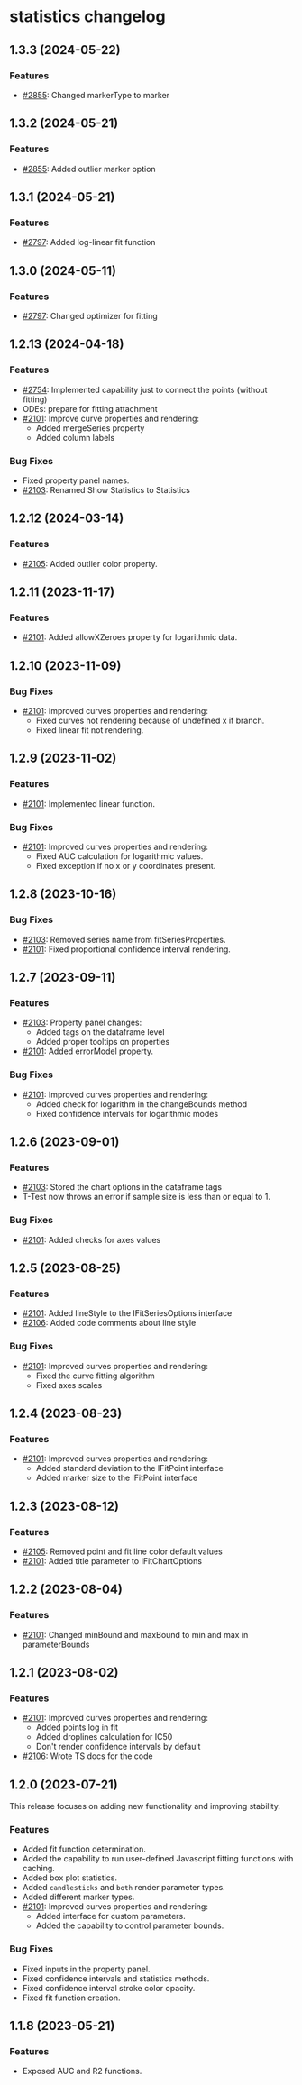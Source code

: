 # statistics changelog

## 1.3.3 (2024-05-22)

### Features

* [#2855](https://github.com/datagrok-ai/public/issues/2855): Changed markerType to marker

## 1.3.2 (2024-05-21)

### Features

* [#2855](https://github.com/datagrok-ai/public/issues/2855): Added outlier marker option

## 1.3.1 (2024-05-21)

### Features

* [#2797](https://github.com/datagrok-ai/public/issues/2797): Added log-linear fit function

## 1.3.0 (2024-05-11)

### Features

* [#2797](https://github.com/datagrok-ai/public/issues/2797): Changed optimizer for fitting

## 1.2.13 (2024-04-18)

### Features

* [#2754](https://github.com/datagrok-ai/public/issues/2754): Implemented capability just to connect the points (without fitting)
* ODEs: prepare for fitting attachment
* [#2101](https://github.com/datagrok-ai/public/issues/2101): Improve curve properties and rendering:
  * Added mergeSeries property
  * Added column labels

### Bug Fixes

* Fixed property panel names.
* [#2103](https://github.com/datagrok-ai/public/issues/2103): Renamed Show Statistics to Statistics

## 1.2.12 (2024-03-14)

### Features

* [#2105](https://github.com/datagrok-ai/public/issues/2105): Added outlier color property.

## 1.2.11 (2023-11-17)

### Features

* [#2101](https://github.com/datagrok-ai/public/issues/2101): Added allowXZeroes property for logarithmic data.

## 1.2.10 (2023-11-09)

### Bug Fixes

* [#2101](https://github.com/datagrok-ai/public/issues/2101): Improved curves properties and rendering:
  * Fixed curves not rendering because of undefined x if branch.
  * Fixed linear fit not rendering.

## 1.2.9 (2023-11-02)

### Features

* [#2101](https://github.com/datagrok-ai/public/issues/2101): Implemented linear function.

### Bug Fixes

* [#2101](https://github.com/datagrok-ai/public/issues/2101): Improved curves properties and rendering:
  * Fixed AUC calculation for logarithmic values.
  * Fixed exception if no x or y coordinates present.

## 1.2.8 (2023-10-16)

### Bug Fixes

* [#2103](https://github.com/datagrok-ai/public/issues/2103): Removed series name from fitSeriesProperties.
* [#2101](https://github.com/datagrok-ai/public/issues/2101): Fixed proportional confidence interval rendering.

## 1.2.7 (2023-09-11)

### Features

* [#2103](https://github.com/datagrok-ai/public/issues/2103): Property panel changes:
  * Added tags on the dataframe level
  * Added proper tooltips on properties
* [#2101](https://github.com/datagrok-ai/public/issues/2101): Added errorModel property.

### Bug Fixes

* [#2101](https://github.com/datagrok-ai/public/issues/2101): Improved curves properties and rendering:
  * Added check for logarithm in the changeBounds method
  * Fixed confidence intervals for logarithmic modes

## 1.2.6 (2023-09-01)

### Features

* [#2103](https://github.com/datagrok-ai/public/issues/2103): Stored the chart options in the dataframe tags
* T-Test now throws an error if sample size is less than or equal to 1.

### Bug Fixes

* [#2101](https://github.com/datagrok-ai/public/issues/2101): Added checks for axes values

## 1.2.5 (2023-08-25)

### Features

* [#2101](https://github.com/datagrok-ai/public/issues/2101): Added lineStyle to the IFitSeriesOptions interface
* [#2106](https://github.com/datagrok-ai/public/issues/2106): Added code comments about line style
  
### Bug Fixes

* [#2101](https://github.com/datagrok-ai/public/issues/2101): Improved curves properties and rendering:
  * Fixed the curve fitting algorithm
  * Fixed axes scales

## 1.2.4 (2023-08-23)

### Features

* [#2101](https://github.com/datagrok-ai/public/issues/2101): Improved curves properties and rendering:
  * Added standard deviation to the IFitPoint interface
  * Added marker size to the IFitPoint interface

## 1.2.3 (2023-08-12)

### Features

* [#2105](https://github.com/datagrok-ai/public/issues/2105): Removed point and fit line color default values
* [#2101](https://github.com/datagrok-ai/public/issues/2101): Added title parameter to IFitChartOptions

## 1.2.2 (2023-08-04)

### Features

* [#2101](https://github.com/datagrok-ai/public/issues/2101): Changed minBound and maxBound to min and max in parameterBounds

## 1.2.1 (2023-08-02)

### Features

* [#2101](https://github.com/datagrok-ai/public/issues/2101): Improved curves properties and rendering:
  * Added points log in fit
  * Added droplines calculation for IC50
  * Don't render confidence intervals by default
* [#2106](https://github.com/datagrok-ai/public/issues/2106): Wrote TS docs for the code

## 1.2.0 (2023-07-21)

This release focuses on adding new functionality and improving stability.

### Features

* Added fit function determination.
* Added the capability to run user-defined Javascript fitting functions with caching.
* Added box plot statistics.
* Added `candlesticks` and `both` render parameter types.
* Added different marker types.
* [#2101](https://github.com/datagrok-ai/public/issues/2101): Improved curves properties and rendering:
  * Added interface for custom parameters.
  * Added the capability to control parameter bounds.

### Bug Fixes

* Fixed inputs in the property panel.
* Fixed confidence intervals and statistics methods.
* Fixed confidence interval stroke color opacity.
* Fixed fit function creation.

## 1.1.8 (2023-05-21)

### Features

* Exposed AUC and R2 functions.
